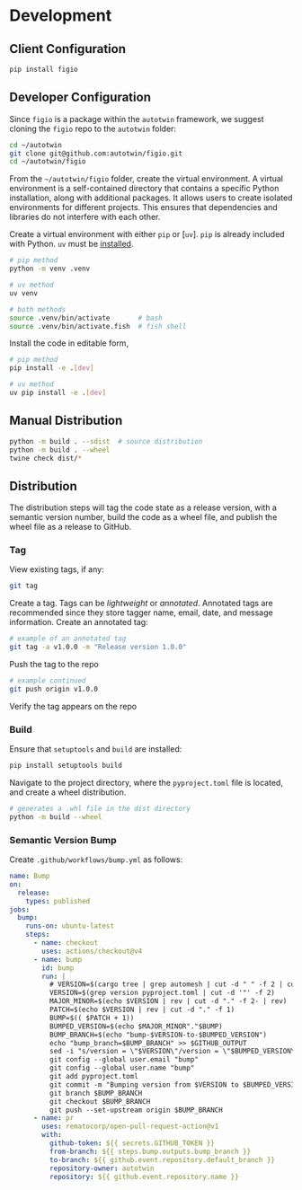 # Development

## Client Configuration

```sh
pip install figio
```

## Developer Configuration

Since `figio` is a package within the `autotwin` framework, we suggest cloning the
`figio` repo to the `autotwin` folder:

```sh
cd ~/autotwin
git clone git@github.com:autotwin/figio.git
cd ~/autotwin/figio
```

From the `~/autotwin/figio` folder, create the virtual environment.
A virtual environment is a self-contained directory that contains a specific Python
installation, along with additional packages.  It allows users to create isolated
environments for different projects. This ensures that dependencies and libraries
do not interfere with each other.

Create a virtual environment with either `pip` or [`uv`].  `pip` is already included
with Python.  `uv` must be [installed](https://docs.astral.sh/uv/getting-started/installation/).

```sh
# pip method 
python -m venv .venv

# uv method
uv venv

# both methods
source .venv/bin/activate       # bash
source .venv/bin/activate.fish  # fish shell
```

Install the code in editable form,

```sh
# pip method
pip install -e .[dev]

# uv method
uv pip install -e .[dev]
```

## Manual Distribution

```sh
python -m build . --sdist  # source distribution
python -m build . --wheel
twine check dist/*
```

## Distribution

The distribution steps will tag the code state as a release version, with a semantic version number, build the code as a wheel file, and publish the wheel file as a release to GitHub.

### Tag

View existing tags, if any:

```bash
git tag
```

Create a tag.  Tags can be *lightweight* or *annotated*.
Annotated tags are recommended since they store tagger name, email, date, and
message information.  Create an annotated tag:

```bash
# example of an annotated tag
git tag -a v1.0.0 -m "Release version 1.0.0"
```

Push the tag to the repo

```bash
# example continued
git push origin v1.0.0
```

Verify the tag appears on the repo

### Build

Ensure that `setuptools` and `build` are installed:

```bash
pip install setuptools build
```

Navigate to the project directory, where the `pyproject.toml` file is located,
and create a wheel distribution.

```bash
# generates a .whl file in the dist directory
python -m build --wheel
```

### Semantic Version Bump

Create `.github/workflows/bump.yml` as follows:

```yml
name: Bump
on:
  release:
    types: published
jobs:
  bump:
    runs-on: ubuntu-latest
    steps:
      - name: checkout
        uses: actions/checkout@v4
      - name: bump
        id: bump
        run: |
          # VERSION=$(cargo tree | grep automesh | cut -d " " -f 2 | cut -d "v" -f 2)
          VERSION=$(grep version pyproject.toml | cut -d '"' -f 2)
          MAJOR_MINOR=$(echo $VERSION | rev | cut -d "." -f 2- | rev)
          PATCH=$(echo $VERSION | rev | cut -d "." -f 1)
          BUMP=$(( $PATCH + 1))
          BUMPED_VERSION=$(echo $MAJOR_MINOR"."$BUMP)
          BUMP_BRANCH=$(echo "bump-$VERSION-to-$BUMPED_VERSION")
          echo "bump_branch=$BUMP_BRANCH" >> $GITHUB_OUTPUT
          sed -i "s/version = \"$VERSION\"/version = \"$BUMPED_VERSION\"/" pyproject.toml
          git config --global user.email "bump"
          git config --global user.name "bump"
          git add pyproject.toml
          git commit -m "Bumping version from $VERSION to $BUMPED_VERSION."
          git branch $BUMP_BRANCH
          git checkout $BUMP_BRANCH
          git push --set-upstream origin $BUMP_BRANCH
      - name: pr
        uses: rematocorp/open-pull-request-action@v1
        with:
          github-token: ${{ secrets.GITHUB_TOKEN }}
          from-branch: ${{ steps.bump.outputs.bump_branch }}
          to-branch: ${{ github.event.repository.default_branch }}
          repository-owner: autotwin
          repository: ${{ github.event.repository.name }}
```
